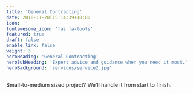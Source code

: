 ```yaml
---
title: 'General Contracting'
date: 2018-11-28T15:14:39+10:00
icon: ''
fontawesome_icon: 'fas fa-tools'
featured: true
draft: false
enable_link: false
weight: 3
heroHeading: 'General Contracting'
heroSubHeading: 'Expert advice and guidance when you need it most.'
heroBackground: 'services/service2.jpg'
---
```


Small-to-medium sized project? We'll handle it from start to finish.